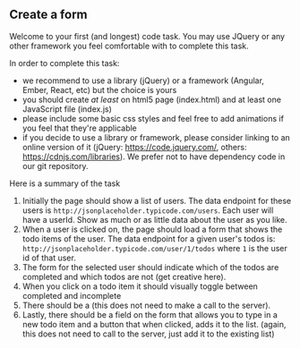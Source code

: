 
## Create a form

Welcome to your first (and longest) code task. You may use JQuery or any other framework you feel comfortable with to complete this task.

In order to complete this task:

- we recommend to use a library (jQuery) or a framework (Angular, Ember, React, etc) but the choice is yours
- you should create *at least* on html5 page (index.html) and at least one JavaScript file (index.js)
- please include some basic css styles and feel free to add animations if you feel that they're applicable
- if you decide to use a library or framework, please consider linking to an online version of it (jQuery: https://code.jquery.com/, others: https://cdnjs.com/libraries). We prefer not to have dependency code in our git repository.

Here is a summary of the task

1. Initially the page should show a list of users. The data endpoint for these users is `http://jsonplaceholder.typicode.com/users`. Each user will have a userId. Show as much or as little data about the user as you like.
2. When a user is clicked on, the page should load a form that shows the todo items of the user. The data endpoint for a given user's todos is: `http://jsonplaceholder.typicode.com/user/1/todos` where `1` is the user id of that user. 
3. The form for the selected user should indicate which of the todos are completed and which todos are not (get creative here).
4. When you click on a todo item it should visually toggle between completed and incomplete
5. There should be a (this does not need to make a call to the server).
5. Lastly, there should be a field on the form that allows you to type in a new todo item and a button that when clicked, adds it to the list. (again, this does not need to call to the server, just add it to the existing list)

